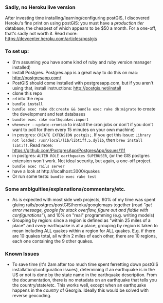 ### Sadly, no Heroku live version 

After investing time installing/learning/configuring postGIS, I discovered Heroku's fine print on using postGIS: you must have a *production tier* database, the cheapest of which appears to be $50 a month. For a one-off, that's sadly not worth it. Read more: https://devcenter.heroku.com/articles/postgis


### To set up:

* (I'm assuming you have some kind of ruby and ruby version manager installed)
* Install Postgres. Postgres.app is a great way to do this on mac: http://postgresapp.com/
* PostGIS should come installed with postgresapp.com, but if you aren't using that, install instructions: http://postgis.net/install
* clone this repo
* `cd` into the repo
* `bundle install`
* `bundle exec rake db:create && bundle exec rake db:migrate` to create the development and test databases
* `bundle exec rake earthquakes:import`
* `whenever --update-crontab` to install the cron jobs or don't if you don't want to poll for them every 15 minutes on your own machine)
* in postgres: `CREATE EXTENSION postgis;`. If you get this issue: `Library not loaded: /usr/local/lib/libtiff.5.dylib`, then `brew install libtiff`. Read more: https://github.com/PostgresApp/PostgresApp/issues/111
* in postgres: `ALTER ROLE earthquakes SUPERUSER`, (or the GIS postgres extension won't work. Not ideal security, but again, a one-off project.
* `bundle exec rails server`
* have a look at http://localhost:3000/quakes
* Or run some tests: `bundle exec rake test`


### Some ambiguities/explanations/commentary/etc.

* As is expected with most side web projects, 90% of my time was spent gluing rails/postgres/postGIS/heroku/googlemaps together (read *"get error message, google for stack overflow, figure out and fiddle with configurations"*), and 10% on "real" programming (e.g. writing models)
* Grouping by region: since a region is defined as "within 25 miles of a place" and *every* earthquake is at a place, grouping by region is taken to mean including ALL quakes within a region for ALL quakes. E.g. if there are 10 quakes total, all within 2 miles of each other, there are 10 regions, each one containing the 9 other quakes.


### Known Issues
* To save time (it's 2am after too much time spent ferretting down postGIS installation/configuration issues), determining if an earthquake is in the US or not is done by the state name in the earthquake description. From the documentation, there is no metadata on an earthquake that tells you the country/state/etc. This works well, except when an earthquake happens in the *country* of Georgia. Ideally this would be solved with reverse geocoding.
